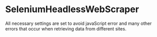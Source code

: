 # SeleniumHeadlessWebScraper


All necessary settings are set to avoid javaScript error and many other errors that occur when retrieving data from different sites.

